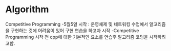 # Algorithm
 Competitive Programming 
-5월5일 시작 : 운영체제 및 네트워킹 수업에서 알고리즘을 구현하는 것에 어려움이 있어 구현 연습을 하고자 시작
-Competitive Programming 시작 전 cpp에 대한 기본적인 요소를 연습후 알고리즘 코딩을 시작하려고함.